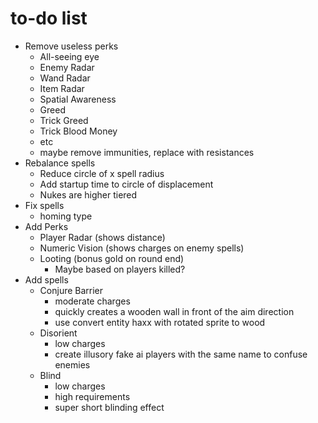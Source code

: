 # to-do list
 * Remove useless perks
   * All-seeing eye
   * Enemy Radar
   * Wand Radar
   * Item Radar
   * Spatial Awareness
   * Greed
   * Trick Greed
   * Trick Blood Money
   * etc
   * maybe remove immunities, replace with resistances
 * Rebalance spells
   * Reduce circle of x spell radius
   * Add startup time to circle of displacement
   * Nukes are higher tiered
 * Fix spells
   * homing type
 * Add Perks
   * Player Radar (shows distance)
   * Numeric Vision (shows charges on enemy spells)
   * Looting (bonus gold on round end)
     * Maybe based on players killed?
 * Add spells
   * Conjure Barrier
     * moderate charges
     * quickly creates a wooden wall in front of the aim direction
     * use convert entity haxx with rotated sprite to wood
   * Disorient
     * low charges
     * create illusory fake ai players with the same name to confuse enemies
   * Blind
     * low charges
     * high requirements
     * super short blinding effect

## to consider
 * players may take crits
